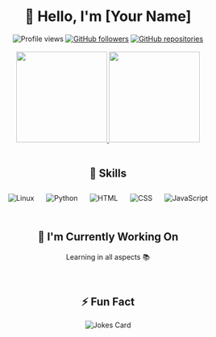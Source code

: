 # <div align="center">👋 Hello, I'm [Your Name]</div>

<div align="center">
  <img src="https://komarev.com/ghpvc/?username=[your_username]&style=flat-square&color=blue" alt="Profile views" />
  <a href="https://github.com/苟不自强 奚以图存?tab=followers"><img src="https://img.shields.io/github/followers/[your_username]?style=flat-square&color=blue" alt="GitHub followers" /></a>
  <a href="https://github.com/mingriwuxian?tab=repositories"><img src="https://img.shields.io/github/repo-count/[your_username]?style=flat-square&color=blue" alt="GitHub repositories" /></a>
</div>

<br />

<div align="center">
  <a href="https://github.com/[your_username]">
    <img height="180em" src="https://github-readme-stats.vercel.app/api?username=[your_username]&show_icons=true&theme=dracula&include_all_commits=true&count_private=true" />
    <img height="180em" src="https://github-readme-stats.vercel.app/api/top-langs/?username=[your_username]&layout=compact&theme=dracula" />
  </a>
</div>

<br />

## <div align="center">🚀 Skills</div>

<div align="center">
  <div style="display: inline-block; margin: 10px;">
    <img src="https://img.shields.io/badge/Linux-Experience%20Expert-E34F26?style=for-the-badge&logo=linux&logoColor=white" alt="Linux" />
  </div>
  <div style="display: inline-block; margin: 10px;">
    <img src="https://img.shields.io/badge/Python-3776AB?style=for-the-badge&logo=python&logoColor=white" alt="Python" />
  </div>
  <div style="display: inline-block; margin: 10px;">
    <img src="https://img.shields.io/badge/HTML5-E34F26?style=for-the-badge&logo=html5&logoColor=white" alt="HTML" />
  </div>
  <div style="display: inline-block; margin: 10px;">
    <img src="https://img.shields.io/badge/CSS3-1572B6?style=for-the-badge&logo=css3&logoColor=white" alt="CSS" />
  </div>
  <div style="display: inline-block; margin: 10px;">
    <img src="https://img.shields.io/badge/JavaScript-F7DF1E?style=for-the-badge&logo=javascript&logoColor=black" alt="JavaScript" />
  </div>
</div>

<br />

## <div align="center">🎯 I'm Currently Working On</div>

<div align="center">
  <p>Learning in all aspects 📚</p>
</div>

<br />

## <div align="center">⚡ Fun Fact</div>

<div align="center">
  <img src="https://readme-jokes.vercel.app/api" alt="Jokes Card" />
</div>
    
